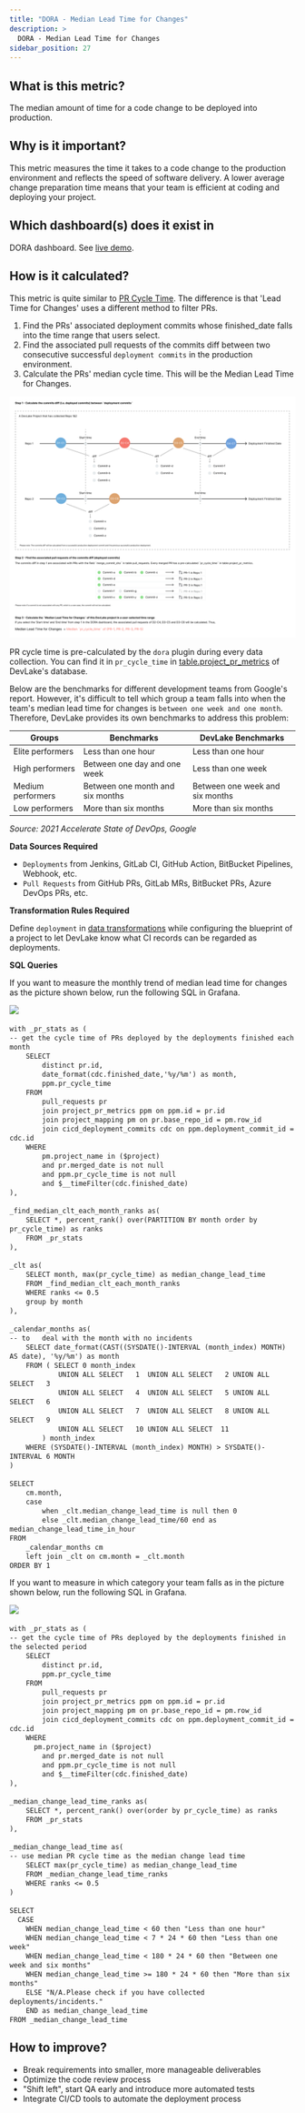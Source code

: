 ```yaml
---
title: "DORA - Median Lead Time for Changes"
description: >
  DORA - Median Lead Time for Changes
sidebar_position: 27
---
```


## What is this metric? 
The median amount of time for a code change to be deployed into production.

## Why is it important?
This metric measures the time it takes to a code change to the production environment and reflects the speed of software delivery. A lower average change preparation time means that your team is efficient at coding and deploying your project.

## Which dashboard(s) does it exist in
DORA dashboard. See [live demo](https://grafana-lake.demo.devlake.io/grafana/d/qNo8_0M4z/dora?orgId=1).


## How is it calculated?
This metric is quite similar to [PR Cycle Time](PRCycleTime.md). The difference is that 'Lead Time for Changes' uses a different method to filter PRs.

1. Find the PRs' associated deployment commits whose finished_date falls into the time range that users select.
2. Find the associated pull requests of the commits diff between two consecutive successful `deployment commits` in the production environment.
3. Calculate the PRs' median cycle time. This will be the Median Lead Time for Changes.

![](../Configuration/images/lead_time_for_changes_definition.png)

PR cycle time is pre-calculated by the `dora` plugin during every data collection. You can find it in `pr_cycle_time` in [table.project_pr_metrics](https://devlake.apache.org/docs/DataModels/DevLakeDomainLayerSchema/#project_pr_metrics) of DevLake's database.


Below are the benchmarks for different development teams from Google's report. However, it's difficult to tell which group a team falls into when the team's median lead time for changes is `between one week and one month`. Therefore, DevLake provides its own benchmarks to address this problem:

| Groups           | Benchmarks                           | DevLake Benchmarks 
| -----------------| -------------------------------------| --------------------------------|
| Elite performers | Less than one hour                   | Less than one hour              |
| High performers  | Between one day and one week         | Less than one week              |
| Medium performers| Between one month and six months     | Between one week and six months |
| Low performers   | More than six months                 | More than six months            |

<p><i>Source: 2021 Accelerate State of DevOps, Google</i></p>

<b>Data Sources Required</b>

- `Deployments` from Jenkins, GitLab CI, GitHub Action, BitBucket Pipelines, Webhook, etc. 
- `Pull Requests` from GitHub PRs, GitLab MRs, BitBucket PRs, Azure DevOps PRs, etc.

<b>Transformation Rules Required</b>

Define `deployment` in [data transformations](https://devlake.apache.org/docs/Configuration/Tutorial#step-3---add-transformations-optional) while configuring the blueprint of a project to let DevLake know what CI records can be regarded as deployments.

<b>SQL Queries</b>

If you want to measure the monthly trend of median lead time for changes as the picture shown below, run the following SQL in Grafana.

![](/img/Metrics/lead-time-for-changes-monthly.jpeg)

```
with _pr_stats as (
-- get the cycle time of PRs deployed by the deployments finished each month
	SELECT
		distinct pr.id,
		date_format(cdc.finished_date,'%y/%m') as month,
		ppm.pr_cycle_time
	FROM
		pull_requests pr
		join project_pr_metrics ppm on ppm.id = pr.id
		join project_mapping pm on pr.base_repo_id = pm.row_id
		join cicd_deployment_commits cdc on ppm.deployment_commit_id = cdc.id
	WHERE
		pm.project_name in ($project) 
		and pr.merged_date is not null
		and ppm.pr_cycle_time is not null
		and $__timeFilter(cdc.finished_date)
),

_find_median_clt_each_month_ranks as(
	SELECT *, percent_rank() over(PARTITION BY month order by pr_cycle_time) as ranks
	FROM _pr_stats
),

_clt as(
	SELECT month, max(pr_cycle_time) as median_change_lead_time
	FROM _find_median_clt_each_month_ranks
	WHERE ranks <= 0.5
	group by month
),

_calendar_months as(
-- to	deal with the month with no incidents
	SELECT date_format(CAST((SYSDATE()-INTERVAL (month_index) MONTH) AS date), '%y/%m') as month
	FROM ( SELECT 0 month_index
			UNION ALL SELECT   1  UNION ALL SELECT   2 UNION ALL SELECT   3
			UNION ALL SELECT   4  UNION ALL SELECT   5 UNION ALL SELECT   6
			UNION ALL SELECT   7  UNION ALL SELECT   8 UNION ALL SELECT   9
			UNION ALL SELECT   10 UNION ALL SELECT  11
		) month_index
	WHERE (SYSDATE()-INTERVAL (month_index) MONTH) > SYSDATE()-INTERVAL 6 MONTH	
)

SELECT 
	cm.month,
	case 
		when _clt.median_change_lead_time is null then 0 
		else _clt.median_change_lead_time/60 end as median_change_lead_time_in_hour
FROM 
	_calendar_months cm
	left join _clt on cm.month = _clt.month
ORDER BY 1
```

If you want to measure in which category your team falls as in the picture shown below, run the following SQL in Grafana.

![](/img/Metrics/lead-time-for-changes-text.jpeg)

```
with _pr_stats as (
-- get the cycle time of PRs deployed by the deployments finished in the selected period
	SELECT
		distinct pr.id,
		ppm.pr_cycle_time
	FROM
		pull_requests pr 
		join project_pr_metrics ppm on ppm.id = pr.id
		join project_mapping pm on pr.base_repo_id = pm.row_id
		join cicd_deployment_commits cdc on ppm.deployment_commit_id = cdc.id
	WHERE
	  pm.project_name in ($project) 
		and pr.merged_date is not null
		and ppm.pr_cycle_time is not null
		and $__timeFilter(cdc.finished_date)
),

_median_change_lead_time_ranks as(
	SELECT *, percent_rank() over(order by pr_cycle_time) as ranks
	FROM _pr_stats
),

_median_change_lead_time as(
-- use median PR cycle time as the median change lead time
	SELECT max(pr_cycle_time) as median_change_lead_time
	FROM _median_change_lead_time_ranks
	WHERE ranks <= 0.5
)

SELECT 
  CASE
    WHEN median_change_lead_time < 60 then "Less than one hour"
    WHEN median_change_lead_time < 7 * 24 * 60 then "Less than one week"
    WHEN median_change_lead_time < 180 * 24 * 60 then "Between one week and six months"
    WHEN median_change_lead_time >= 180 * 24 * 60 then "More than six months"
    ELSE "N/A.Please check if you have collected deployments/incidents."
    END as median_change_lead_time
FROM _median_change_lead_time
```

## How to improve?
- Break requirements into smaller, more manageable deliverables
- Optimize the code review process
- "Shift left", start QA early and introduce more automated tests
- Integrate CI/CD tools to automate the deployment process
